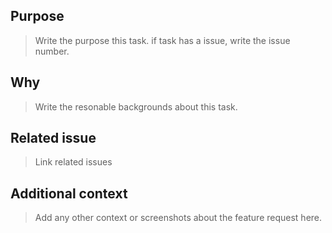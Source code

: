 ## Purpose

> Write the purpose this task. if task has a issue, write the issue number.

## Why

> Write the resonable backgrounds about this task.

## Related issue

> Link related issues

## Additional context

> Add any other context or screenshots about the feature request here.

